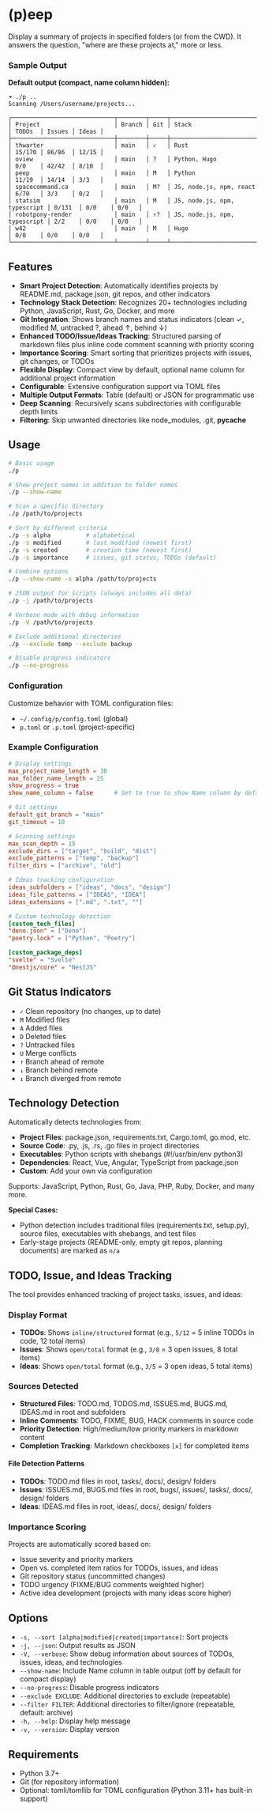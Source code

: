 # (p)eep 

Display a summary of projects in specified folders (or from the CWD). It answers 
the question, "where are these projects at," more or less.

### Sample Output

**Default output (compact, name column hidden):**
```
➜ ./p ..
Scanning /Users/username/projects...

┌─────────────────────────────┬────────┬─────┬──────────────────────────────┬────────┬────────┬───────┐
│ Project                     │ Branch │ Git │ Stack                        │ TODOs  │ Issues │ Ideas │
├─────────────────────────────┼────────┼─────┼──────────────────────────────┼────────┼────────┼───────┤
│ thwarter                    │ main   │ ✓   │ Rust                         │ 15/170 │ 86/86  │ 12/15 │
│ oview                       │ main   │ ?   │ Python, Hugo                 │ 0/0    │ 42/42  │ 8/10  │
│ peep                        │ main   │ M   │ Python                       │ 11/19  │ 14/14  │ 3/3   │
│ spacecommand.ca             │ main   │ M?  │ JS, node.js, npm, react      │ 6/70   │ 3/3    │ 0/2   │
│ statsim                     │ main   │ M   │ JS, node.js, npm, typescript │ 0/131  │ 0/0    │ 0/0   │
│ robotpony-render            │ main   │ ↑?  │ JS, node.js, npm, typescript │ 2/2    │ 0/0    │ 0/0   │
│ w42                         │ main   │ M   │ Hugo                         │ 0/0    │ 0/0    │ 0/0   │
└─────────────────────────────┴────────┴─────┴──────────────────────────────┴────────┴────────┴───────┘
```


## Features

- **Smart Project Detection**: Automatically identifies projects by README.md, package.json, git repos, and other indicators
- **Technology Stack Detection**: Recognizes 20+ technologies including Python, JavaScript, Rust, Go, Docker, and more
- **Git Integration**: Shows branch names and status indicators (clean ✓, modified M, untracked ?, ahead ↑, behind ↓)
- **Enhanced TODO/Issue/Ideas Tracking**: Structured parsing of markdown files plus inline code comment scanning with priority scoring
- **Importance Scoring**: Smart sorting that prioritizes projects with issues, git changes, or TODOs
- **Flexible Display**: Compact view by default, optional name column for additional project information
- **Configurable**: Extensive configuration support via TOML files
- **Multiple Output Formats**: Table (default) or JSON for programmatic use
- **Deep Scanning**: Recursively scans subdirectories with configurable depth limits
- **Filtering**: Skip unwanted directories like node_modules, .git, __pycache__

## Usage

```bash
# Basic usage
./p

# Show project names in addition to folder names
./p --show-name

# Scan a specific directory
./p /path/to/projects

# Sort by different criteria
./p -s alpha          # alphabetical
./p -s modified       # last modified (newest first)
./p -s created        # creation time (newest first) 
./p -s importance     # issues, git status, TODOs (default)

# Combine options
./p --show-name -s alpha /path/to/projects

# JSON output for scripts (always includes all data)
./p -j /path/to/projects

# Verbose mode with debug information
./p -V /path/to/projects

# Exclude additional directories
./p --exclude temp --exclude backup

# Disable progress indicators
./p --no-progress
```


### Configuration

Customize behavior with TOML configuration files:

- `~/.config/p/config.toml` (global)
- `p.toml` or `.p.toml` (project-specific)

### Example Configuration

```toml
# Display settings
max_project_name_length = 30
max_folder_name_length = 25
show_progress = true
show_name_column = false      # Set to true to show Name column by default

# Git settings  
default_git_branch = "main"
git_timeout = 10

# Scanning settings
max_scan_depth = 15
exclude_dirs = ["target", "build", "dist"]
exclude_patterns = ["temp", "backup"]
filter_dirs = ["archive", "old"]

# Ideas tracking configuration
ideas_subfolders = ["ideas", "docs", "design"]
ideas_file_patterns = ["IDEAS", "IDEA"]
ideas_extensions = [".md", ".txt", ""]

# Custom technology detection
[custom_tech_files]
"deno.json" = ["Deno"]
"poetry.lock" = ["Python", "Poetry"]

[custom_package_deps]
"svelte" = "Svelte"
"@nestjs/core" = "NestJS"
```

## Git Status Indicators

- `✓` Clean repository (no changes, up to date)
- `M` Modified files
- `A` Added files  
- `D` Deleted files
- `?` Untracked files
- `U` Merge conflicts
- `↑` Branch ahead of remote
- `↓` Branch behind remote
- `↕` Branch diverged from remote

## Technology Detection

Automatically detects technologies from:
- **Project Files**: package.json, requirements.txt, Cargo.toml, go.mod, etc.
- **Source Code**: .py, .js, .rs, .go files in project directories
- **Executables**: Python scripts with shebangs (#!/usr/bin/env python3)
- **Dependencies**: React, Vue, Angular, TypeScript from package.json
- **Custom**: Add your own via configuration

Supports: JavaScript, Python, Rust, Go, Java, PHP, Ruby, Docker, and many more.

**Special Cases:**
- Python detection includes traditional files (requirements.txt, setup.py), source files, executables with shebangs, and test files
- Early-stage projects (README-only, empty git repos, planning documents) are marked as `n/a`

## TODO, Issue, and Ideas Tracking

The tool provides enhanced tracking of project tasks, issues, and ideas:

### Display Format
- **TODOs**: Shows `inline/structured` format (e.g., `5/12` = 5 inline TODOs in code, 12 total items)
- **Issues**: Shows `open/total` format (e.g., `3/8` = 3 open issues, 8 total items)
- **Ideas**: Shows `open/total` format (e.g., `3/5` = 3 open ideas, 5 total items)

### Sources Detected
- **Structured Files**: TODO.md, TODOS.md, ISSUES.md, BUGS.md, IDEAS.md in root and subfolders
- **Inline Comments**: TODO, FIXME, BUG, HACK comments in source code
- **Priority Detection**: High/medium/low priority markers in markdown content
- **Completion Tracking**: Markdown checkboxes `[x]` for completed items

#### File Detection Patterns
- **TODOs**: TODO.md files in root, tasks/, docs/, design/ folders
- **Issues**: ISSUES.md, BUGS.md files in root, bugs/, issues/, tasks/, docs/, design/ folders  
- **Ideas**: IDEAS.md files in root, ideas/, docs/, design/ folders

### Importance Scoring
Projects are automatically scored based on:
- Issue severity and priority markers
- Open vs. completed item ratios for TODOs, issues, and ideas
- Git repository status (uncommitted changes)
- TODO urgency (FIXME/BUG comments weighted higher)
- Active idea development (projects with many ideas score higher)

## Options

- `-s, --sort [alpha|modified|created|importance]`: Sort projects
- `-j, --json`: Output results as JSON
- `-V, --verbose`: Show debug information about sources of TODOs, issues, ideas, and technologies
- `--show-name`: Include Name column in table output (off by default for compact display)
- `--no-progress`: Disable progress indicators  
- `--exclude EXCLUDE`: Additional directories to exclude (repeatable)
- `--filter FILTER`: Additional directories to filter/ignore (repeatable, default: archive)
- `-h, --help`: Display help message
- `-v, --version`: Display version

## Requirements

- Python 3.7+
- Git (for repository information)
- Optional: tomli/tomllib for TOML configuration (Python 3.11+ has built-in support)
